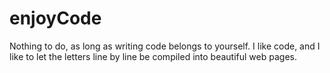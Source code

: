 # enjoyCode
Nothing to do, as long as writing code belongs to yourself. I like code, and I like to let the letters line by line be compiled into beautiful web pages.

